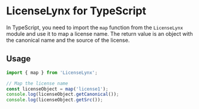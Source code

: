 # LicenseLynx for TypeScript

In TypeScript, you need to import the ``map`` function from the ``LicenseLynx`` module and use it to map a license name.
The return value is an object with the canonical name and the source of the license.

## Usage

```typescript
import { map } from 'LicenseLynx';

// Map the license name
const licenseObject = map('license1');
console.log(licenseObject.getCanonical());
console.log(licenseObject.getSrc());
```
